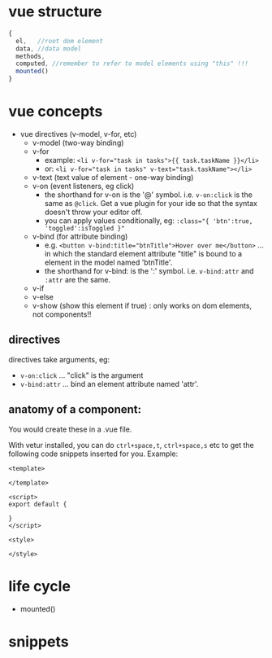 # vue structure
```js
{
  el,   //root dom element
  data, //data model
  methods,
  computed, //remember to refer to model elements using "this" !!!
  mounted()
}
```

# vue concepts
- vue directives (v-model, v-for, etc)
  - v-model (two-way binding)
  - v-for
    - example: `<li v-for="task in tasks">{{ task.taskName }}</li>`
    - or: `<li v-for="task in tasks" v-text="task.taskName"></li>`
  - v-text (text value of element - one-way binding)
  - v-on (event listeners, eg click)
    - the shorthand for v-on is the '@' symbol. i.e. `v-on:click` is the same as `@click`. Get a vue plugin for your ide so that the syntax doesn't throw your editor off.
    - you can apply values conditionally, eg: `:class="{ 'btn':true, 'toggled':isToggled }"`
  - v-bind (for attribute binding)
    - e.g. `<button v-bind:title="btnTitle">Hover over me</button>` ... in which the standard element attribute "title" is bound to a element in the model named 'btnTitle'.
    - the shorthand for v-bind: is the ':' symbol. i.e. `v-bind:attr` and `:attr` are the same.
  - v-if
  - v-else
  - v-show (show this element if true) : only works on dom elements, not components!!

## directives
directives take arguments, eg:
  - `v-on:click` ... "click" is the argument
  - `v-bind:attr` ... bind an element attribute named 'attr'.

## anatomy of a component:
You would create these in a .vue file.

With vetur installed, you can do `ctrl+space,t`, `ctrl+space,s` etc to get the following code snippets inserted for you. Example:
```
<template>
  
</template>

<script>
export default {
  
}
</script>

<style>

</style>
```

# life cycle
- mounted()


# snippets

